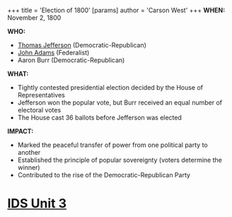 +++
 title = 'Election of 1800'
[params]
	author = 'Carson West'
+++
**WHEN:** November 2, 1800

**WHO:**

* [Thomas Jefferson](./../thomas-jefferson/) (Democratic-Republican)
* [John Adams](./../john-adams/) (Federalist)
* Aaron Burr (Democratic-Republican)

**WHAT:**

* Tightly contested presidential election decided by the House of Representatives
* Jefferson won the popular vote, but Burr received an equal number of electoral votes
* The House cast 36 ballots before Jefferson was elected

**IMPACT:**

* Marked the peaceful transfer of power from one political party to another
* Established the principle of popular sovereignty (voters determine the winner)
* Contributed to the rise of the Democratic-Republican Party
# [IDS Unit 3](./../ids-unit-3/)